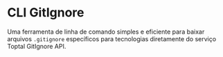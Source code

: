 # CLI GitIgnore

Uma ferramenta de linha de comando simples e eficiente para baixar arquivos `.gitignore` específicos para tecnologias diretamente do serviço Toptal GitIgnore API.
